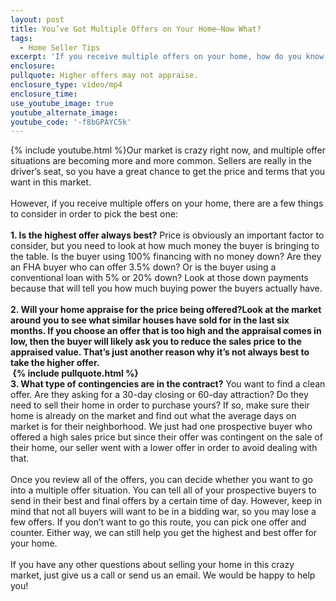 ```yaml
---
layout: post
title: You’ve Got Multiple Offers on Your Home—Now What?
tags:
  - Home Seller Tips
excerpt: 'If you receive multiple offers on your home, how do you know which one to choose? We’ll go over a few strategies for you today.'
enclosure:
pullquote: Higher offers may not appraise.
enclosure_type: video/mp4
enclosure_time:
use_youtube_image: true
youtube_alternate_image:
youtube_code: '-f8bGPAYC5k'
---
```



{% include youtube.html %}Our market is crazy right now, and multiple offer situations are becoming more and more common. Sellers are really in the driver’s seat, so you have a great chance to get the price and terms that you want in this market.&nbsp;
<br>&nbsp;
<br>However, if you receive multiple offers on your home, there are a few things to consider in order to pick the best one:&nbsp;
<br>&nbsp;
<br>**1. Is the highest offer always best?** Price is obviously an important factor to consider, but you need to look at how much money the buyer is bringing to the table. Is the buyer using 100% financing with no money down? Are they an FHA buyer who can offer 3.5% down? Or is the buyer using a conventional loan with 5% or 20% down? Look at those down payments because that will tell you how much buying power the buyers actually have.&nbsp;
<br>&nbsp;&nbsp;
<br>**2. Will your home appraise for the price being offered?**Look at the market around you to see what similar houses have sold for in the last six months. If you choose an offer that is too high and the appraisal comes in low, then the buyer will likely ask you to reduce the sales price to the appraised value. That’s just another reason why it’s not always best to take the higher offer.&nbsp;
<br>&nbsp;**{% include pullquote.html %}**
<br>**3. What type of contingencies are in the contract?** You want to find a clean offer. Are they asking for a 30-day closing or 60-day attraction? Do they need to sell their home in order to purchase yours? If so, make sure their home is already on the market and find out what the average days on market is for their neighborhood. We just had one prospective buyer who offered a high sales price but since their offer was contingent on the sale of their home, our seller went with a lower offer in order to avoid dealing with that.&nbsp;
<br>&nbsp;
<br>Once you review all of the offers, you can decide whether you want to go into a multiple offer situation. You can tell all of your prospective buyers to send in their best and final offers by a certain time of day. However, keep in mind that not all buyers will want to be in a bidding war, so you may lose a few offers. If you don’t want to go this route, you can pick one offer and counter. Either way, we can still help you get the highest and best offer for your home.&nbsp;
<br>&nbsp;
<br>If you have any other questions about selling your home in this crazy market, just give us a call or send us an email. We would be happy to help you!
<br>&nbsp;